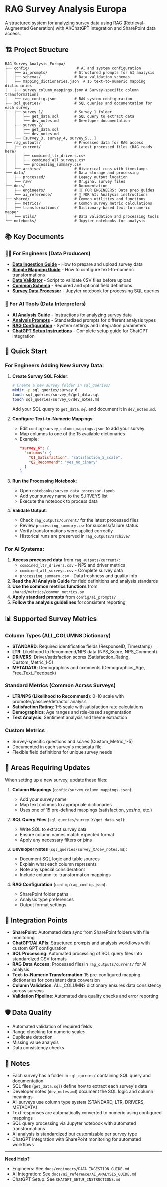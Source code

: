 # RAG Survey Analysis Europa

A structured system for analyzing survey data using RAG (Retrieval-Augmented Generation) with AI/ChatGPT integration and SharePoint data access.

## 🏗️ Project Structure

```
RAG_Survey_Analysis_Europa/
├── config/                     # AI and system configuration
│   ├── ai_prompts/            # Structured prompts for AI analysis
│   ├── schemas/               # Data validation schemas
│   ├── mapping_dictionaries.json  # 15 text-to-numeric mapping dictionaries
│   ├── survey_column_mappings.json # Survey-specific column transformations
│   └── rag_config.json        # RAG system configuration
├── sql_queries/               # SQL queries and documentation for each survey
│   ├── survey_1/              # Survey 1 folder
│   │   ├── get_data.sql       # SQL query to extract data
│   │   └── dev_notes.md       # Developer documentation
│   ├── survey_2/
│   │   ├── get_data.sql
│   │   └── dev_notes.md
│   └── [survey_3, survey_4, survey_5...]
├── rag_outputs/               # Processed data for RAG access
│   ├── current/               # Latest processed files (RAG reads here)
│   │   ├── combined_ltr_drivers.csv
│   │   ├── combined_all_surveys.csv
│   │   └── processing_summary.csv
│   └── archive/               # Historical runs with timestamps
├── data/                      # Data storage and processing
│   ├── processed/             # Legacy output location
│   └── raw/                   # Original survey files
├── docs/                      # Documentation
│   ├── engineers/             # 👨‍💻 FOR ENGINEERS: Data prep guides
│   └── ai_reference/          # 🤖 FOR AI: Analysis instructions
├── shared/                    # Common utilities and functions
│   ├── metrics/               # Common survey metric calculations
│   ├── transformations/       # Dictionary-based text-to-numeric mapper
│   └── utils/                 # Data validation and processing tools
└── notebooks/                 # Jupyter notebooks for analysis
```

## 📚 Key Documents

### 👨‍💻 For Engineers (Data Producers)
- **[Data Ingestion Guide](docs/engineers/data_ingestion_guide.md)** - How to prepare and upload survey data
- **[Simple Mapping Guide](docs/engineers/simple_mapping_guide.md)** - How to configure text-to-numeric transformations
- **[Data Validator](shared/utils/data_validator.py)** - Script to validate CSV files before upload
- **[Common Schema](config/schemas/common_schema.json)** - Required and optional field definitions
- **[Survey Data Processor](notebooks/survey_data_processor.ipynb)** - Jupyter notebook for processing SQL queries

### 🤖 For AI Tools (Data Interpreters)
- **[AI Analysis Guide](docs/ai_reference/ai_analysis_guide.md)** - Instructions for analyzing survey data
- **[Analysis Prompts](config/ai_prompts/survey_analysis_prompts.json)** - Standardized prompts for different analysis types
- **[RAG Configuration](config/rag_config.json)** - System settings and integration parameters
- **[ChatGPT Setup Instructions](chatgpt_setup_instructions.md)** - Complete setup guide for ChatGPT integration

## 🚀 Quick Start

### For Engineers Adding New Survey Data:

1. **Create Survey SQL Folder**:
   ```bash
   # Create a new survey folder in sql_queries/
   mkdir -p sql_queries/survey_6
   touch sql_queries/survey_6/get_data.sql
   touch sql_queries/survey_6/dev_notes.md
   ```
   Add your SQL query to `get_data.sql` and document it in `dev_notes.md`.

2. **Configure Text-to-Numeric Mappings**:
   - Edit `config/survey_column_mappings.json` to add your survey
   - Map columns to one of the 15 available dictionaries
   - Example:
     ```json
     "survey_6": {
       "columns": {
         "Q1_Satisfaction": "satisfaction_5_scale",
         "Q2_Recommend": "yes_no_binary"
       }
     }
     ```

3. **Run the Processing Notebook**:
   - Open `notebooks/survey_data_processor.ipynb`
   - Add your survey name to the SURVEYS list
   - Execute the notebook to process data

4. **Validate Output**:
   - Check `rag_outputs/current/` for the latest processed files
   - Review `processing_summary.csv` for success/failure status
   - Verify transformations were applied correctly
   - Historical runs are preserved in `rag_outputs/archive/`

### For AI Systems:

1. **Access processed data** from `rag_outputs/current/`:
   - `combined_ltr_drivers.csv` - NPS and driver metrics
   - `combined_all_surveys.csv` - Complete survey data
   - `processing_summary.csv` - Data freshness and quality info
2. **Read the AI Analysis Guide** for field definitions and analysis standards
3. **Use the common metrics functions** from `shared/metrics/common_metrics.py`
4. **Apply standard prompts** from `config/ai_prompts/`
5. **Follow the analysis guidelines** for consistent reporting

## 📊 Supported Survey Metrics

### Column Types (ALL_COLUMNS Dictionary)
- **STANDARD**: Required identification fields (ResponseID, Timestamp)
- **LTR**: Likelihood to Recommend/NPS data (NPS_Score, NPS_Comment)
- **DRIVERS**: Driver/satisfaction scores (Satisfaction_Rating, Custom_Metric_1-5)
- **METADATA**: Demographics and comments (Demographics_Age, Free_Text_Feedback)

### Standard Metrics (Common Across Surveys)
- **LTR/NPS (Likelihood to Recommend)**: 0-10 scale with promoter/passive/detractor analysis
- **Satisfaction Rating**: 1-5 scale with satisfaction rate calculations
- **Demographics**: Age ranges and role-based segmentation
- **Text Analysis**: Sentiment analysis and theme extraction

### Custom Metrics
- Survey-specific questions and scales (Custom_Metric_1-5)
- Documented in each survey's metadata file
- Flexible field definitions for unique survey needs

## 🔧 Areas Requiring Updates

When setting up a new survey, update these files:

1. **Column Mappings** (`config/survey_column_mappings.json`):
   - Add your survey name
   - Map text columns to appropriate dictionaries
   - Uses one of 15 pre-defined mappings (satisfaction, yes/no, etc.)

2. **SQL Query Files** (`sql_queries/survey_X/get_data.sql`):
   - Write SQL to extract survey data
   - Ensure column names match expected format
   - Apply any necessary filters or joins

3. **Developer Notes** (`sql_queries/survey_X/dev_notes.md`):
   - Document SQL logic and table sources
   - Explain what each column represents
   - Note any special considerations
   - Include column-to-transformation mappings

4. **RAG Configuration** (`config/rag_config.json`):
   - SharePoint folder paths
   - Analysis type preferences
   - Output format settings

## 🔗 Integration Points

- **SharePoint**: Automated data sync from SharePoint folders with file monitoring
- **ChatGPT/AI APIs**: Structured prompts and analysis workflows with custom GPT configuration
- **SQL Processing**: Automated processing of SQL query files into standardized CSV formats
- **RAG Data Access**: Processed files in `rag_outputs/current/` for AI analysis
- **Text-to-Numeric Transformation**: 15 pre-configured mapping dictionaries for consistent data conversion
- **Column Validation**: ALL_COLUMNS dictionary ensures data consistency across surveys
- **Validation Pipeline**: Automated data quality checks and error reporting

## 🛡️ Data Quality

- Automated validation of required fields
- Range checking for numeric scales
- Duplicate detection
- Missing value analysis
- Data consistency checks

## 📝 Notes

- Each survey has a folder in `sql_queries/` containing SQL query and documentation
- SQL files (`get_data.sql`) define how to extract each survey's data
- Developer notes (`dev_notes.md`) document the SQL logic and column meanings
- All surveys use column type system (STANDARD, LTR, DRIVERS, METADATA)
- Text responses are automatically converted to numeric using configured mappings
- SQL query processing via Jupyter notebook with automated transformations
- AI analysis is standardized but customizable per survey type
- ChatGPT integration with SharePoint monitoring for automated workflows

---

**Need Help?** 
- Engineers: See `docs/engineers/DATA_INGESTION_GUIDE.md`
- AI Integration: See `docs/ai_reference/AI_ANALYSIS_GUIDE.md`
- ChatGPT Setup: See `CHATGPT_SETUP_INSTRUCTIONS.md`
